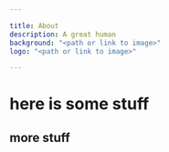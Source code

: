 ```yaml
---

title: About
description: A great human
background: "<path or link to image>"
logo: "<path or link to image>"

---
```



# here is some stuff
## more stuff
